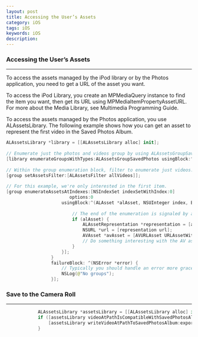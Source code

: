 ```yaml
---
layout: post
title: Accessing the User’s Assets
category: iOS
tags: iOS
keywords: iOS
description:
---
```



###	Accessing the User’s Assets
---

To access the assets managed by the iPod library or by the Photos application, you need to get a URL of the asset you want.

To access the iPod Library, you create an MPMediaQuery instance to find the item you want, then get its URL using MPMediaItemPropertyAssetURL.
For more about the Media Library, see Multimedia Programming Guide.

To access the assets managed by the Photos application, you use ALAssetsLibrary.
The following example shows how you can get an asset to represent the first video in the Saved Photos Album.

```swift
ALAssetsLibrary *library = [[ALAssetsLibrary alloc] init];
 
// Enumerate just the photos and videos group by using ALAssetsGroupSavedPhotos.
[library enumerateGroupsWithTypes:ALAssetsGroupSavedPhotos usingBlock:^(ALAssetsGroup *group, BOOL *stop) {
 
// Within the group enumeration block, filter to enumerate just videos.
[group setAssetsFilter:[ALAssetsFilter allVideos]];
 
// For this example, we're only interested in the first item.
[group enumerateAssetsAtIndexes:[NSIndexSet indexSetWithIndex:0]
                        options:0
                     usingBlock:^(ALAsset *alAsset, NSUInteger index, BOOL *innerStop) {
 
                         // The end of the enumeration is signaled by asset == nil.
                         if (alAsset) {
                             ALAssetRepresentation *representation = [alAsset defaultRepresentation];
                             NSURL *url = [representation url];
                             AVAsset *avAsset = [AVURLAsset URLAssetWithURL:url options:nil];
                             // Do something interesting with the AV asset.
                         }
                     }];
                 }
                 failureBlock: ^(NSError *error) {
                     // Typically you should handle an error more gracefully than this.
                     NSLog(@"No groups");
                 }];
```

###	Save to the Camera Roll
---

```swift
            ALAssetsLibrary *assetsLibrary = [[ALAssetsLibrary alloc] init];
            if ([assetsLibrary videoAtPathIsCompatibleWithSavedPhotosAlbum:exporter.outputURL]) {
                [assetsLibrary writeVideoAtPathToSavedPhotosAlbum:exporter.outputURL completionBlock:NULL];
            }
```